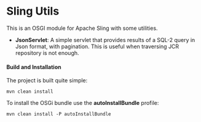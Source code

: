 # Sling Utils

This is an OSGI module for Apache Sling with some utilities.
- **JsonServlet**: A simple servlet that provides results of a SQL-2 query in Json format, with pagination. This is useful when traversing JCR repository is not enough.


#### Build and Installation

The project is built quite simple:

    mvn clean install

To install the OSGi bundle use the **autoInstallBundle** profile:

    mvn clean install -P autoInstallBundle
